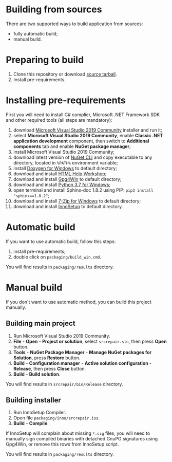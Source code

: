 # Building from sources

There are two supported ways to build application from sources:

  * fully automatic build;
  * manual build.

# Preparing to build

  1. Clone this repository or download [source tarball](https://github.com/xvitaly/srcrepair/releases).
  2. Install pre-requirements.

# Installing pre-requirements

First you will need to install C# complier, Microsoft .NET Framework SDK and other required tools (all steps are mandatory):

  1. download [Microsoft Visual Studio 2019 Community](https://visualstudio.microsoft.com/vs/community/) installer and run it;
  2. select **Microsoft Visual Studio 2019 Community**, enable **Classic .NET application development** component, then switch to **Additional components** tab and enable **NuGet package manager**;
  3. install Microsoft Visual Studio 2019 Community;
  4. download latest version of [NuGet CLI](https://www.nuget.org/downloads) and copy executable to any directory, located in `%PATH%` environment variable;
  5. install [Doxygen for Windows](http://www.doxygen.nl/download.html) to default directory;
  6. download and install [HTML Help Workshop](https://www.microsoft.com/en-us/download/details.aspx?id=21138);
  7. download and install [Gpg4Win](https://www.gpg4win.org/) to default directory;
  8. download and install [Python 3.7 for Windows](https://www.python.org/downloads/windows/);
  9. open terminal and install Sphinx-doc 1.8.2 using PIP: `pip3 install "sphinx==1.8.2"`;
  10. download and install [7-Zip for Windows](https://www.7-zip.org/download.html) to default directory;
  11. download and install [InnoSetup](http://www.jrsoftware.org/isdl.php) to default directory.

# Automatic build

If you want to use automatic build, follow this steps:

  1. install pre-requirements;
  2. double click on `packaging/build_win.cmd`.

You will find results in `packaging/results` directory.

# Manual build

If you don't want to use automatic method, you can build this project manually.

## Building main project

  1. Run Microsoft Visual Studio 2019 Community.
  2. **File** - **Open** - **Project or solution**, select `srcrepair.sln`, then press **Open** button.
  3. **Tools** - **NuGet Package Manager** - **Manage NuGet packages for Solution**, press **Restore** button.
  4. **Build** - **Configuration manager** - **Active solution configuration** - **Release**, then press **Close** button.
  5. **Build** - **Build solution**.

You will find results in `srcrepair/bin/Release` directory.

## Building installer

  1. Run InnoSetup Compiler.
  2. Open file `packaging/inno/srcrepair.iss`.
  3. **Build** - **Compile**.

If InnoSetup will complain about missing `*.sig` files, you will need to manually sign compiled binaries with detached GnuPG signatures using Gpg4Win, or remove this rows from InnoSetup script.

You will find results in `packaging/results` directory.
